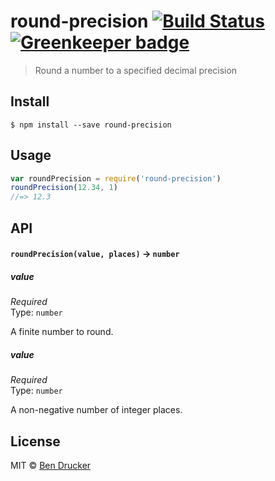# round-precision [![Build Status](https://travis-ci.org/bendrucker/round-precision.svg?branch=master)](https://travis-ci.org/bendrucker/round-precision) [![Greenkeeper badge](https://badges.greenkeeper.io/bendrucker/round-precision.svg)](https://greenkeeper.io/)

> Round a number to a specified decimal precision


## Install

```
$ npm install --save round-precision
```


## Usage

```js
var roundPrecision = require('round-precision')
roundPrecision(12.34, 1)
//=> 12.3
```

## API

#### `roundPrecision(value, places)` -> `number`

##### value

*Required*  
Type: `number`

A finite number to round.

##### value

*Required*  
Type: `number`

A non-negative number of integer places.

## License

MIT © [Ben Drucker](http://bendrucker.me)
